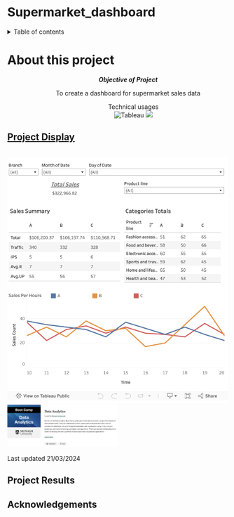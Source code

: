 # Supermarket_dashboard

<details>
    <summary>Table of contents</summary>
        <ul>
            <a href="#about-this-project"> About this Project</a></ul>
        <ul>
            <a href="#project-display"> Project Display</a></ul>
        <ul>
            <a href="#project-results"> Project Results</a></ul>
        <ul>
            <a href="#Acknowledgements"> Acknowledgements</a></ul>



</details>

# About this project 

<div align = "center">
    <ol> 
        <ol> <b><i>Objective of Project</b></i></ol>
            <ul>
                <p> To create a dashboard for supermarket sales data
        <ol> Technical usages 
            <br>
            <img src ="https://img.shields.io/badge/Tableu-10EAE3" alt="Tableau">
            <img src = "https://img.shields.io/badge/Python-38EA10">

</div>


## [Project Display](https://public.tableau.com/views/SupermarketDashboard_17109782285080/SuperMarketDashboard?:language=en-GB&publish=yes&:sid=&:display_count=n&:origin=viz_share_link)

<br>

<img src="https://github.com/PeterTramm/Supermarket_dashboard/blob/macBranch/Assests/Dashboard.png"/>

<img src="https://github.com/PeterTramm/PeterTramm/blob/macBranch/assests/Certificate.png" width="50%" align = "centre" />

<br>

<p align = "left"> Last updated 21/03/2024 </p>




## Project Results 
<div>

</div>

## Acknowledgements 


